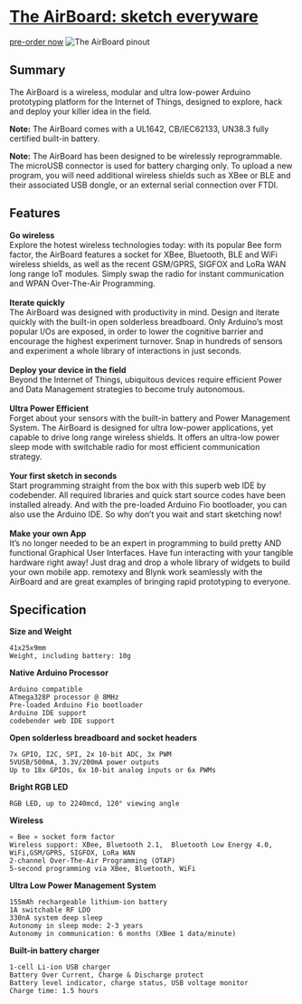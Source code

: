 [The AirBoard: sketch everyware](http://www.theairboard.cc)
=============================================
[pre-order now](http://sales.theairboard.cc)
![The AirBoard pinout](http://www.theairboard.cc/wp-content/uploads/2015/11/pinout1.png)

Summary
-------
The AirBoard is a wireless, modular and ultra low-power Arduino prototyping platform for the Internet of Things, designed to explore, hack and deploy your killer idea in the field.

<b>Note:</b> The AirBoard comes with a UL1642, CB/IEC62133, UN38.3 fully certified built-in battery.

<b>Note:</b> The AirBoard has been designed to be wirelessly reprogrammable. The microUSB connector is used for battery charging only. To upload a new program, you will need additional wireless shields such as XBee or BLE and their associated USB dongle, or an external serial connection over FTDI.

Features
-----------
<b>Go wireless</b><br>
Explore the hotest wireless technologies today: with its popular Bee form factor, the AirBoard features a socket for XBee, Bluetooth, BLE and WiFi wireless shields, as well as the recent GSM/GPRS, SIGFOX and LoRa WAN long range IoT modules. Simply swap the radio for instant communication and WPAN Over-The-Air Programming.<br>
<br>
<b>Iterate quickly</b><br>
The AirBoard was designed with productivity in mind. Design and iterate quickly with the built-in open solderless breadboard. Only Arduino’s most popular I/Os are exposed, in order to lower the cognitive barrier and encourage the highest experiment turnover. Snap in hundreds of sensors and experiment a whole library of interactions in just seconds.<br>
<br>
<b>Deploy your device in the field</b><br>
Beyond the Internet of Things, ubiquitous devices require efficient Power and Data Management strategies to become truly autonomous.<br>
<br>
<b>Ultra Power Efficient</b><br>
Forget about your sensors with the built-in battery and Power Management System. The AirBoard is designed for ultra low-power applications, yet capable to drive long range wireless shields. It offers an ultra-low power sleep mode with switchable radio for most efficient communication strategy.<br>
<br>
<b>Your first sketch in seconds</b><br>
Start programming straight from the box with this superb web IDE by codebender. All required libraries and quick start source codes have been installed already. And with the pre-loaded Arduino Fio bootloader, you can also use the Arduino IDE. So why don’t you wait and start sketching now!<br>
<br>
<b>Make your own App</b><br>
It’s no longer needed to be an expert in programming to build pretty AND functional Graphical User Interfaces. Have fun interacting with your tangible hardware right away! Just drag and drop a whole library of widgets to build your own mobile app. remotexy and Blynk work seamlessly with the AirBoard and are great examples of bringing rapid prototyping to everyone.<br>

Specification
-------------

<b>Size and Weight</b>

    41x25x9mm
    Weight, including battery: 10g

<b>Native Arduino Processor</b>

    Arduino compatible
    ATmega328P processor @ 8MHz
    Pre-loaded Arduino Fio bootloader
    Arduino IDE support
    codebender web IDE support

<b>Open solderless breadboard and socket headers</b>

    7x GPIO, I2C, SPI, 2x 10-bit ADC, 3x PWM
    5VUSB/500mA, 3.3V/200mA power outputs
    Up to 18x GPIOs, 6x 10-bit analog inputs or 6x PWMs

<b>Bright RGB LED</b>

    RGB LED, up to 2240mcd, 120° viewing angle

<b>Wireless</b>

    « Bee » socket form factor
    Wireless support: XBee, Bluetooth 2.1,  Bluetooth Low Energy 4.0, WiFi,GSM/GPRS, SIGFOX, LoRa WAN
    2-channel Over-The-Air Programming (OTAP)
    5-second programming via XBee, Bluetooth, WiFi

<b>Ultra Low Power Management System</b>

    155mAh rechargeable lithium-ion battery
    1A switchable RF LDO
    330nA system deep sleep
    Autonomy in sleep mode: 2-3 years
    Autonomy in communication: 6 months (XBee 1 data/minute)

<b>Built-in battery charger</b>

    1-cell Li-ion USB charger
    Battery Over Current, Charge & Discharge protect
    Battery level indicator, charge status, USB voltage monitor
    Charge time: 1.5 hours

